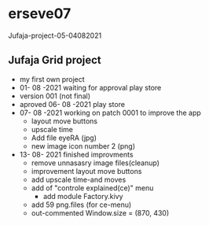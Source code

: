 # erseve07
Jufaja-project-05-04082021
## Jufaja Grid project
  - my first own project
  - 01- 08 -2021 waiting for approval play store
  - version 001 (not final)
  - aproved 06- 08 -2021 play store
  - 07- 08 -2021 working on patch 0001 to improve the app
    - layout move buttons
    - upscale time
    - Add file eyeRA (jpg)
    - new image icon number 2 (png)
  - 13- 08- 2021 finished improvments
    - remove unnasasry image files(cleanup)
    - improvement layout move buttons
    - add upscale time-and moves
    - add of "controle explained(ce)" menu
      - add module Factory.kivy
    - add 59 png.files (for ce-menu)
    - out-commented Window.size = (870, 430)
